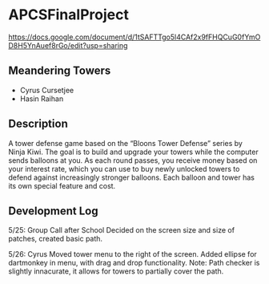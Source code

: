 # APCSFinalProject

https://docs.google.com/document/d/1tSAFTTgo5l4CAf2x9fFHQCuG0fYmOD8H5YnAuef8rGo/edit?usp=sharing

## Meandering Towers
- Cyrus Cursetjee
- Hasin Raihan

## Description
A tower defense game based on the “Bloons Tower Defense” series by Ninja Kiwi. The goal is to build and upgrade your towers while the computer sends balloons at you. As each round passes, you receive money based on your interest rate, which you can use to buy newly unlocked towers to defend against increasingly stronger balloons. Each balloon and tower has its own special feature and cost. 

## Development Log

5/25: Group Call after School
  Decided on the screen size and size of patches, created basic path.

5/26: Cyrus
  Moved tower menu to the right of the screen. Added ellipse for dartmonkey in menu, with drag and drop functionality.
  Note: Path checker is slightly innacurate, it allows for towers to partially cover the path.
 
